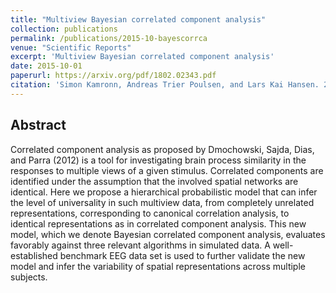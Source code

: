 ```yaml
---
title: "Multiview Bayesian correlated component analysis"
collection: publications
permalink: /publications/2015-10-bayescorrca
venue: "Scientific Reports"
excerpt: 'Multiview Bayesian correlated component analysis'
date: 2015-10-01
paperurl: https://arxiv.org/pdf/1802.02343.pdf
citation: 'Simon Kamronn, Andreas Trier Poulsen, and Lars Kai Hansen. 2015. Multiview Bayesian correlated component analysis. <i>Neural Computation</i> 2015 27:10, 2207-2230.'
---
```


## Abstract
Correlated component analysis as proposed by Dmochowski, Sajda, Dias, and Parra (2012) is a tool for investigating brain process similarity in the responses to multiple views of a given stimulus. Correlated components are identified under the assumption that the involved spatial networks are identical. Here we propose a hierarchical probabilistic model that can infer the level of universality in such multiview data, from completely unrelated representations, corresponding to canonical correlation analysis, to identical representations as in correlated component analysis. This new model, which we denote Bayesian correlated component analysis, evaluates favorably against three relevant algorithms in simulated data. A well-established benchmark EEG data set is used to further validate the new model and infer the variability of spatial representations across multiple subjects.